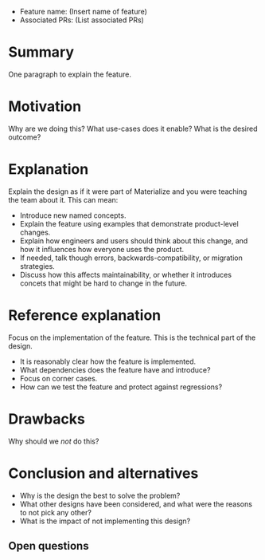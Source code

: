 - Feature name: (Insert name of feature)
- Associated PRs: (List associated PRs)

# Summary
[summary]: #summary

One paragraph to explain the feature.

# Motivation
[motivation]: #motivation

Why are we doing this? What use-cases does it enable? What is the desired outcome?

# Explanation
[explanation]: #explanation

Explain the design as if it were part of Materialize and you were teaching the team about it.
This can mean:

- Introduce new named concepts.
- Explain the feature using examples that demonstrate product-level changes.
- Explain how engineers and users should think about this change, and how it influences how everyone uses the product.
- If needed, talk though errors, backwards-compatibility, or migration strategies.
- Discuss how this affects maintainability, or whether it introduces concets that might be hard to change in the future.

# Reference explanation
[reference-explanation]: #reference-explanation

Focus on the implementation of the feature.
This is the technical part of the design.

- It is reasonably clear how the feature is implemented.
- What dependencies does the feature have and introduce?
- Focus on corner cases.
- How can we test the feature and protect against regressions?

# Drawbacks
[drawbacks]: #drawbacks

Why should we *not* do this?

# Conclusion and alternatives
[conclusion-and-alternatives]: #conclusion-and-alternatives

- Why is the design the best to solve the problem?
- What other designs have been considered, and what were the reasons to not pick any other?
- What is the impact of not implementing this design?

## Open questions

<!--
// Anything currently unanswered that needs specific focus. This section may be expanded during the doc meeting as
// other unknowns are pointed out.
// These questions may be technical, product, or anything in-between.
-->
